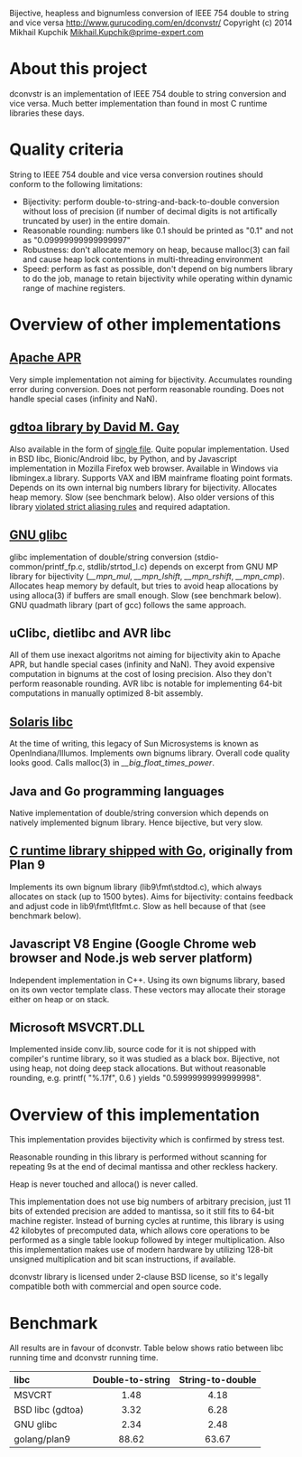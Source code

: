 
Bijective, heapless and bignumless conversion of IEEE 754 double to string and vice versa
http://www.gurucoding.com/en/dconvstr/
Copyright (c) 2014 Mikhail Kupchik <Mikhail.Kupchik@prime-expert.com>

# About this project
dconvstr is an implementation of IEEE 754 double to string conversion and vice versa.
Much better implementation than found in most C runtime libraries these days.

# Quality criteria
String to IEEE 754 double and vice versa conversion routines should conform 
to the following limitations:
* Bijectivity: perform double-to-string-and-back-to-double conversion without loss of precision
  (if number of decimal digits is not artifically truncated by user) in the entire domain.
* Reasonable rounding: numbers like 0.1 should be printed as "0.1" and not as "0.09999999999999997"
* Robustness: don't allocate memory on heap, because malloc(3) can fail and cause heap 
  lock contentions in multi-threading environment
* Speed: perform as fast as possible, don't depend on big numbers library to do the job,
  manage to retain bijectivity while operating within dynamic range of machine registers.

# Overview of other implementations
## [Apache APR](https://svn.apache.org/repos/asf/apr/apr/trunk/strings/apr_snprintf.c)
Very simple implementation not aiming for bijectivity. Accumulates rounding error during conversion.
Does not perform reasonable rounding. Does not handle special cases (infinity and NaN).

## [gdtoa library by David M. Gay](http://svnweb.freebsd.org/base/head/contrib/gdtoa/)
Also available in the form of [single file](http://www.netlib.org/fp/dtoa.c).
Quite popular implementation. Used in BSD libc, Bionic/Android libc, by Python, and by 
Javascript implementation in Mozilla Firefox web browser. Available in Windows via libmingex.a library.
Supports VAX and IBM mainframe floating point formats. Depends on its own internal 
big numbers library for bijectivity. Allocates heap memory. Slow (see benchmark below).
Also older versions of this library [violated strict aliasing rules](http://patrakov.blogspot.com/2009/03/dont-use-old-dtoac.html)
and required adaptation. 

## [GNU glibc](http://www.gnu.org/software/libc/)
glibc implementation of double/string conversion (stdio-common/printf_fp.c, stdlib/strtod_l.c) depends on 
excerpt from GNU MP library for bijectivity (*__mpn_mul*, *__mpn_lshift*, *__mpn_rshift*, *__mpn_cmp*).
Allocates heap memory by default, but tries to avoid heap allocations by using alloca(3) if buffers 
are small enough. Slow (see benchmark below). GNU quadmath library (part of gcc) follows the same approach.

## uClibc, dietlibc and AVR libc
All of them use inexact algoritms not aiming for bijectivity akin to Apache APR, but handle special cases
(infinity and NaN). They avoid expensive computation in bignums at the cost of losing precision.
Also they don't perform reasonable rounding. AVR libc is notable for implementing 64-bit computations 
in manually optimized 8-bit assembly.

## [Solaris libc](https://github.com/joyent/illumos-joyent/blob/master/usr/src/lib/libc/port/fp/decimal_bin.c)
At the time of writing, this legacy of Sun Microsystems is known as OpenIndiana/Illumos.
Implements own bignums library. Overall code quality looks good. Calls malloc(3) in *__big_float_times_power*.

## Java and Go programming languages
Native implementation of double/string conversion which depends on natively implemented bignum library.
Hence bijective, but very slow.

## [C runtime library shipped with Go](http://golang.org/src/lib9/fmt/strtod.c), originally from Plan 9
Implements its own bignum library (lib9\fmt\stdtod.c), which always allocates on stack (up to 1500 bytes).
Aims for bijectivity: contains feedback and adjust code in lib9\fmt\fltfmt.c. Slow as hell because of that
(see benchmark below).

## Javascript V8 Engine (Google Chrome web browser and Node.js web server platform)
Independent implementation in C++. Using its own bignums library, based on its own vector template class.
These vectors may allocate their storage either on heap or on stack.

## Microsoft MSVCRT.DLL
Implemented inside conv.lib, source code for it is not shipped with compiler's runtime library, so it was 
studied as a black box. Bijective, not using heap, not doing deep stack allocations. But without 
reasonable rounding, e.g. printf( "%.17f", 0.6 ) yields "0.59999999999999998".

# Overview of this implementation
This implementation provides bijectivity which is confirmed by stress test.

Reasonable rounding in this library is performed without scanning for repeating 9s at the end 
of decimal mantissa and other reckless hackery.

Heap is never touched and alloca() is never called.

This implementation does not use big numbers of arbitrary precision, just 11 bits of extended precision
are added to mantissa, so it still fits to 64-bit machine register. Instead of burning cycles at runtime,
this library is using 42 kilobytes of precomputed data, which allows core operations to be performed
as a single table lookup followed by integer multiplication. Also this implementation makes use of 
modern hardware by utilizing 128-bit unsigned multiplication and bit scan instructions, if available.

dconvstr library is licensed under 2-clause BSD license, so it's legally compatible both with
commercial and open source code.

# Benchmark
All results are in favour of dconvstr.
Table below shows ratio between libc running time and dconvstr running time.

| libc             | Double-to-string | String-to-double |
| :--------------- |:----------------:|:----------------:|
| MSVCRT           |      1.48        |       4.18       |
| BSD libc (gdtoa) |      3.32        |       6.28       |
| GNU glibc        |      2.34        |       2.48       |
| golang/plan9     |     88.62        |      63.67       |
